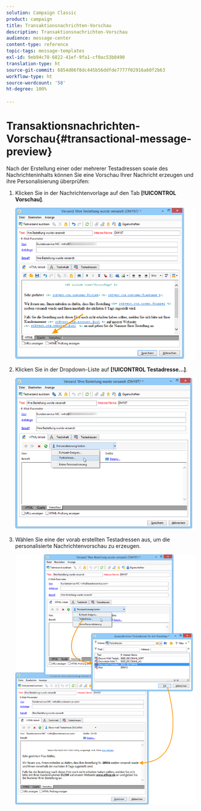 ```yaml
---
solution: Campaign Classic
product: campaign
title: Transaktionsnachrichten-Vorschau
description: Transaktionsnachrichten-Vorschau
audience: message-center
content-type: reference
topic-tags: message-templates
exl-id: 9eb94c78-6822-41ef-9fa1-cf0ac53b0490
translation-type: ht
source-git-commit: 6854d06f8dc445b56ddfde7777f02916a60f2b63
workflow-type: ht
source-wordcount: '58'
ht-degree: 100%

---
```


# Transaktionsnachrichten-Vorschau{#transactional-message-preview}

Nach der Erstellung einer oder mehrerer Testadressen sowie des Nachrichteninhalts können Sie eine Vorschau Ihrer Nachricht erzeugen und ihre Personalisierung überprüfen:

1. Klicken Sie in der Nachrichtenvorlage auf den Tab **[!UICONTROL Vorschau]**.

   ![](assets/messagecenter_preview_001.png)

1. Klicken Sie in der Dropdown-Liste auf **[!UICONTROL Testadresse...]**.

   ![](assets/messagecenter_preview_002.png)

1. Wählen Sie eine der vorab erstellten Testadressen aus, um die personalisierte Nachrichtenvorschau zu erzeugen.

   ![](assets/messagecenter_create_seedaddr_009.png)

